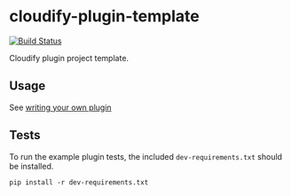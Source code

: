 cloudify-plugin-template
========================

[![Build Status](https://travis-ci.org/cloudify-cosmo/cloudify-plugin-template.svg?branch=master)](https://travis-ci.org/cloudify-cosmo/cloudify-plugin-template)

Cloudify plugin project template.

## Usage

See [writing your own plugin](http://docs.getcloudify.org/3.4.0/plugins/creating-your-own-plugin/)

## Tests

To run the example plugin tests, the included `dev-requirements.txt` should be installed.

```
pip install -r dev-requirements.txt
```

